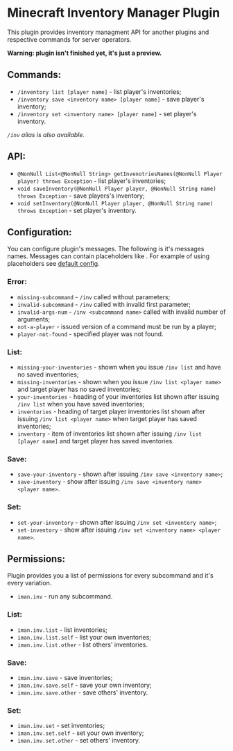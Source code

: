 # Minecraft Inventory Manager Plugin

This plugin provides inventory managment API for
another plugins and respective commands for server operators.

**Warning: plugin isn't finished yet, it's just a preview.**

## Commands:
- `/inventory list [player name]` - list player's inventories;
- `/inventory save <inventory name> [player name]` - save player's inventory;
- `/inventory set <inventory name> [player name]` - set player's inventory.

*`/inv` alias is also available.*

## API:
- `@NonNull List<@NonNull String> getInvenotriesNames(@NonNull Player player) throws Exception` - list player's inventories;
- `void saveInventory(@NonNull Player player, @NonNull String name) throws Exception` - save players's inventory;
- `void setInventory(@NonNull Player player, @NonNull String name) throws Exception` - set player's inventory.

## Configuration:

You can configure plugin's messages.
The following is it's messages names.
Messages can contain placeholders like <player>.
For example of using placeholders see [default config](src/main/resources/config.yml).

### Error:
- `missing-subcommand` - `/inv` called without parameters;
- `invalid-subcommand` - `/inv` called with invalid first parameter;
- `invalid-args-num` - `/inv <subcommand name>` called with invalid number of arguments;
- `not-a-player` - issued version of a command must be run by a player;
- `player-not-found` - specified player was not found.

### List:
- `missing-your-inventories` - shown when you issue `/inv list` and have no saved inventories;
- `missing-inventories` - shown when you issue `/inv list <player name>` and target player has no saved inventories;
- `your-inventories` - heading of your inventories list shown after issuing `/inv list` when you have saved inventories;
- `inventories` - heading of target player inventories list shown after issuing `/inv list <player name>` when target player has saved inventories;
- `inventory` - item of inventories list shown after issuing `/inv list [player name]` and target player has saved inventories.

### Save:
- `save-your-inventory` - shown after issuing `/inv save <inventory name>`;
- `save-inventory` - show after issuing `/inv save <inventory name> <player name>`.

### Set:
- `set-your-inventory` - shown after issuing `/inv set <inventory name>`;
- `set-inventory` - show after issuing `/inv set <inventory name> <player name>`.

## Permissions:

Plugin provides you a list of permissions for every subcommand and it's every variation.

- `iman.inv` - run any subcommand.

### List:
- `iman.inv.list` - list inventories;
- `iman.inv.list.self` - list your own inventories;
- `iman.inv.list.other` - list others' inventories.

### Save:
- `iman.inv.save` - save inventories;
- `iman.inv.save.self` - save your own inventory;
- `iman.inv.save.other` - save others' inventory.

### Set:
- `iman.inv.set` - set inventories;
- `iman.inv.set.self` - set your own inventory;
- `iman.inv.set.other` - set others' inventory.
